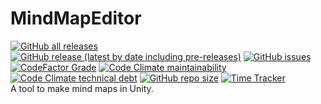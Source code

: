 # MindMapEditor
[![GitHub all releases](https://img.shields.io/github/downloads/palapapa/MindMapEditor/total?style=for-the-badge)](https://github.com/palapapa/MindMapEditor/releases)
[![GitHub release (latest by date including pre-releases)](https://img.shields.io/github/v/release/palapapa/MindMapEditor?include_prereleases&style=for-the-badge)](https://github.com/palapapa/MindMapEditor/releases)
[![GitHub issues](https://img.shields.io/github/issues-raw/palapapa/MindMapEditor?color=red&style=for-the-badge)](https://github.com/palapapa/MindMapEditor/issues)
[![CodeFactor Grade](https://img.shields.io/codefactor/grade/github/palapapa/MindMapEditor?style=for-the-badge)](https://www.codefactor.io/repository/github/palapapa/MindMapEditor)
[![Code Climate maintainability](https://img.shields.io/codeclimate/maintainability-percentage/palapapa/MindMapEditor?style=for-the-badge)](https://codeclimate.com/github/palapapa/MindMapEditor)
[![Code Climate technical debt](https://img.shields.io/codeclimate/tech-debt/palapapa/MindMapEditor?style=for-the-badge)](https://codeclimate.com/github/palapapa/MindMapEditor)
[![GitHub repo size](https://img.shields.io/github/repo-size/palapapa/MindMapEditor?style=for-the-badge)](https://github.com/palapapa/MindMapEditor/releases)
[![Time Tracker](https://wakatime.com/badge/github/palapapa/MindMapEditor.svg)](https://wakatime.com/badge/github/palapapa/MindMapEditor)
<br>
A tool to make mind maps in Unity.

